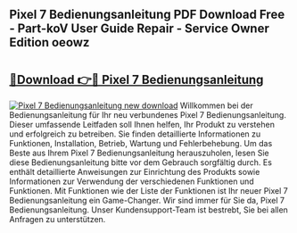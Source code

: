 ## Pixel 7 Bedienungsanleitung PDF Download Free - Part-koV User Guide Repair - Service Owner Edition oeowz

# <h2><a href="http://df0698.blite.top/?on=Pixel+7+Bedienungsanleitung">🔗Download 👉🔴 Pixel 7 Bedienungsanleitung</a></h2>

[![Pixel 7 Bedienungsanleitung new download](https://i.imgur.com/lujVjoI.png)](http://df0698.blite.top/?on=Pixel+7+Bedienungsanleitung)
Willkommen bei der Bedienungsanleitung für Ihr neu verbundenes Pixel 7 Bedienungsanleitung. Dieser umfassende Leitfaden soll Ihnen helfen, Ihr Produkt zu verstehen und erfolgreich zu betreiben. Sie finden detaillierte Informationen zu Funktionen, Installation, Betrieb, Wartung und Fehlerbehebung. Um das Beste aus Ihrem Pixel 7 Bedienungsanleitung herauszuholen, lesen Sie diese Bedienungsanleitung bitte vor dem Gebrauch sorgfältig durch. Es enthält detaillierte Anweisungen zur Einrichtung des Produkts sowie Informationen zur Verwendung der verschiedenen Funktionen und Funktionen. Mit Funktionen wie der Liste der Funktionen ist Ihr neuer Pixel 7 Bedienungsanleitung ein Game-Changer. Wir sind immer für Sie da, Pixel 7 Bedienungsanleitung. Unser Kundensupport-Team ist bestrebt, Sie bei allen Anfragen zu unterstützen.
